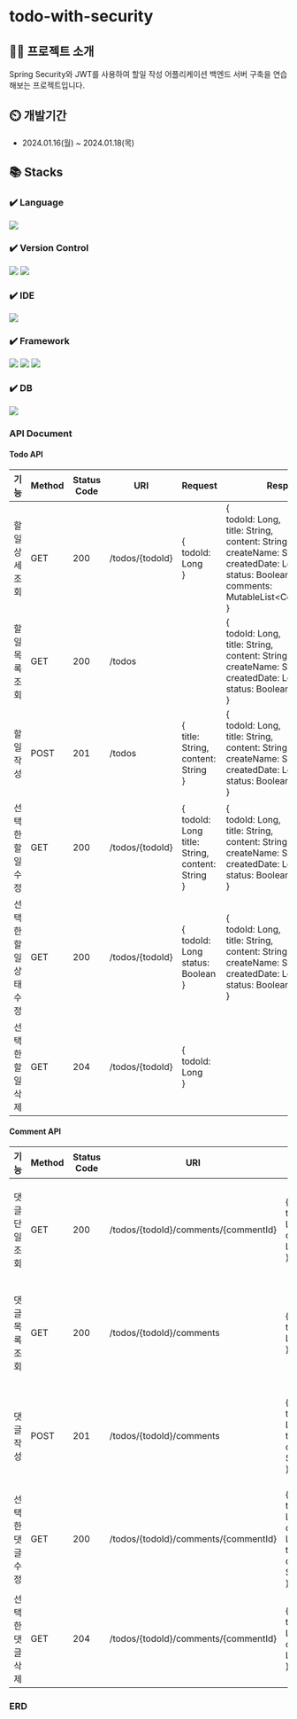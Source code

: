 # todo-with-security

## 👨‍🏫 프로젝트 소개
Spring Security와 JWT를 사용하여 할일 작성 어플리케이션 백엔드 서버 구축을 연습해보는 프로젝트입니다.

## ⏲️ 개발기간
- 2024.01.16(월) ~ 2024.01.18(목)

## 📚️ Stacks

### ✔️ Language
<img src="https://img.shields.io/badge/kotlin-7F52FF?style=for-the-badge&logo=kotlin&logoColor=white">

### ✔️ Version Control
<img src="https://img.shields.io/badge/git-F05032?style=for-the-badge&logo=git&logoColor=white"> <img src="https://img.shields.io/badge/github-181717?style=for-the-badge&logo=github&logoColor=white">

### ✔️ IDE
<img src="https://img.shields.io/badge/intellij idea-000000?style=for-the-badge&logo=intellijidea&logoColor=white">

### ✔️ Framework
<img src="https://img.shields.io/badge/spring-6DB33F?style=for-the-badge&logo=spring&logoColor=white"> <img src="https://img.shields.io/badge/springboot-6DB33F?style=for-the-badge&logo=springboot&logoColor=white"> <img src="https://img.shields.io/badge/spring security-6DB33F?style=for-the-badge&logo=springsecurity&logoColor=white">

### ✔️ DB
<img src="https://img.shields.io/badge/supabase-3FCF8E?style=for-the-badge&logo=supabase&logoColor=white">

### API Document
#### Todo API
|기능|Method|Status Code|URI|Request|Response|
|----|------|----------|---|--------|--------|
|할 일 상세조회|GET|200|/todos/{todoId}|{<br>todoId: Long<br>}|{<br>todoId: Long,<br>title: String,<br>content: String,<br> createName: String,<br>createdDate: LocalDateTime,<br>status: Boolean, <br>comments: MutableList\<CommentEntity\><br>}|
|할 일 목록 조회|GET|200|/todos||{<br>todoId: Long,<br>title: String,<br>content: String,<br> createName: String,<br>createdDate: LocalDateTime,<br>status: Boolean<br>}|
|할 일 작성|POST|201|/todos|{<br>title: String,<br>content: String<br>}|{<br>todoId: Long,<br>title: String,<br>content: String,<br> createName: String,<br>createdDate: LocalDateTime,<br>status: Boolean<br>}|
|선택한 할 일 수정|GET|200|/todos/{todoId}|{<br>todoId: Long<br>title: String,<br>content: String<br>}|{<br>todoId: Long,<br>title: String,<br>content: String,<br> createName: String,<br>createdDate: LocalDateTime,<br>status: Boolean<br>}|
|선택한 할 일 상태 수정|GET|200|/todos/{todoId}|{<br>todoId: Long<br>status: Boolean<br>}|{<br>todoId: Long,<br>title: String,<br>content: String,<br> createName: String,<br>createdDate: LocalDateTime,<br>status: Boolean<br>}|
|선택한 할 일 삭제|GET|204|/todos/{todoId}|{<br>todoId: Long<br>}||

#### Comment API
|기능|Method|Status Code|URI|Request|Response|
|----|------|----------|---|--------|--------|
|댓글 단일 조회|GET|200|/todos/{todoId}/comments/{commentId}|{<br>todoId: Long<br>commentId: Long<br>}|{<br>commentId: Long,<br>content: String,<br>name: String<br>create_at: LocalDateTime<br>}|
|댓글 목록 조회|GET|200|/todos/{todoId}/comments|{<br>todoId: Long<br>}|{<br>commentId: Long,<br>content: String,<br>name: String<br>create_at: LocalDateTime<br>}|
|댓글 작성|POST|201|/todos/{todoId}/comments|{<br>todoId: Long,<br>title: String,<br>content: String<br>}|{<br>commentId: Long,<br>content: String,<br>name: String<br>create_at: LocalDateTime<br>}|
|선택한 댓글 수정|GET|200|/todos/{todoId}/comments/{commentId}|{<br>todoId: Long,<br>commentId: Long,<br>title: String,<br>content: String<br>}|{<br>commentId: Long,<br>content: String,<br>name: String<br>create_at: LocalDateTime<br>}|
|선택한 댓글 삭제|GET|204|/todos/{todoId}/comments/{commentId}|{<br>todoId: Long,<br>commentId: Long<br>}||

### ERD

